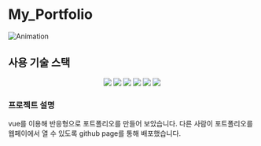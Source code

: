 # My_Portfolio
![Animation](https://github.com/iheeya/My_Portfolio/assets/149504381/c13a4b93-a3d7-4d44-b335-7d050933ee12)

## 사용 기술 스택
<div align="center">
 <img src="https://img.shields.io/badge/vuejs-%2335495e.svg?style=for-the-badge&logo=vuedotjs&logoColor=%234FC08D"/>    
 <img src="https://img.shields.io/badge/css3-%231572B6.svg?style=for-the-badge&logo=css3&logoColor=white"/>
 <img src="https://img.shields.io/badge/html5-%23E34F26.svg?style=for-the-badge&logo=html5&logoColor=white"/>
 <img src="https://img.shields.io/badge/javascript-%23323330.svg?style=for-the-badge&logo=javascript&logoColor=%23F7DF1E"/>
  <img src="https://img.shields.io/badge/github-%181717?style=for-the-badge&logo=github&logoColor=%23F7DF1E"/>
  <img src="https://img.shields.io/badge/githubpages-%222222?style=for-the-badge&logo=githubpages&logoColor=%23F7DF1E"/>
 
</div>


### 프로젝트 설명
vue를 이용해 반응형으로 포트폴리오를 만들어 보았습니다.
다른 사람이 포트폴리오를 웹페이에서 열 수 있도록 github page를 통해 배포했습니다.
